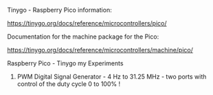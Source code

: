 Tinygo - Raspberry Pico information: 

https://tinygo.org/docs/reference/microcontrollers/pico/

Documentation for the machine package for the Pico:

https://tinygo.org/docs/reference/microcontrollers/machine/pico/


Raspberry Pico - Tinygo my Experiments

1) PWM Digital Signal Generator - 4 Hz to 31.25 MHz - two ports with control of the duty cycle 0 to 100% !

